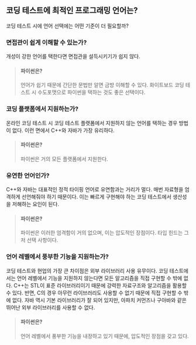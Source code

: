 <h2>코딩 테스트에 최적인 프로그래밍 언어는?</h2>

<p>코딩 테스트 시에 언어 선택에는 어떤 기준이 더 필요할까?</p>

<h3>면접관이 쉽게 이해할 수 있는가?</h3>
<p>개성이 강한 언어를 택한다면 면접관을 설득시키기가 쉽지 않다.

> <h4>파이썬은?</h4>
> 언어가 쉽기 때문에 간단한 문법만 알면 금방 이해할 수 있다. 화이트보드 코딩 테스트 시 수도포맷으로 파이썬을 택하는 것도 좋은 선택이다.
</p>

<h3>코딩 플랫폼에서 지원하는가?</h3>
<p>온라인 코딩 테스트 시 코딩 테스트 플랫폼에서 지원하지 않는 언어를 택하는 경우 방법이 없다. 이런 면에서 C++와 자바가 가장 유리하다.

> <h4>파이썬은?</h4>
> 파이썬은 거의 모든 플랫폼에서 지원한다.
</p>

<h3>유연한 언어인가?</h3>
<p>C++와 자바는 대표적인 정적 타이핑 언어로 유연함과는 거리가 멀다. 매번 자료형을 엄격하게 선언해줘야 하기 때문이다. 이는 빠르게 구현해야 하는 코딩 테스트에서 생산성을 저해하는 요인이 된다.

> <h4>파이썬은?</h4>
> 파이썬은 이러한 엄격함이 거의 없으며, 이는 압도적인 장점이다. 타입 힌드는 그저 선택 사항이다.
</p>

<h3>언어 레벨에서 풍부한 기능을 지원하는가?</h3>
<p>코딩 테스트와 현업의 가장 큰 차이점은 외부 라이브러리 사용 유무이다. 코딩 테스트에서는 언어 레벨에서 기능을 지원하지 않는다면 모든 알고리즘을 직접 구현할 수 밖에 없다. C++는 STL이 표준 라이브러리이기 때문에 강력한 자료구조와 알고리즘을 활용할 수 있다. 반면, C의 경우 아무런 라이브러리도 사용할 수 없기 때문에 직접 구현할 수 밖에 없다. 자바 역시 기본 라이브러리가 잘 되어 있지만, 아파치 커먼즈나 구아바와 같은 뛰어난 외부 라이브러리를 사용할 수 없다.

> <h4>파이썬은?</h4>
> 언어 레벨에서 풍부한 기능을 내장하고 있기 때문에, 압도적인 장점을 갖고 있다.
</p>